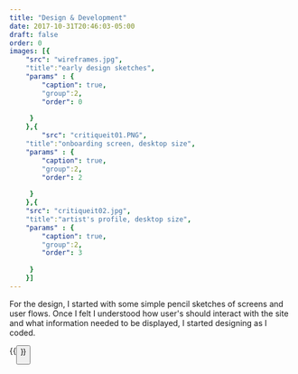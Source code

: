 ```yaml
---
title: "Design & Development"
date: 2017-10-31T20:46:03-05:00
draft: false
order: 0
images: [{
    "src": "wireframes.jpg",
    "title":"early design sketches",
    "params" : {
        "caption": true,
        "group":2,
        "order": 0
   
     }
    },{
        "src": "critiqueit01.PNG",
    "title":"onboarding screen, desktop size",
    "params" : {
        "caption": true,
        "group":2,
        "order": 2
   
     }
    },{
    "src": "critiqueit02.jpg",
    "title":"artist's profile, desktop size",
    "params" : {
        "caption": true,
        "group":2,
        "order": 3
   
     }
    }]
---
```

For the design, I started with some simple pencil sketches of screens and user flows. Once I felt I understood how user's should interact with the site and what information needed to be displayed, I started designing as I coded. 

{{<button title="live version" link="http://critique-it.herokuapp.com/#/" class="btn-secondary">}}
